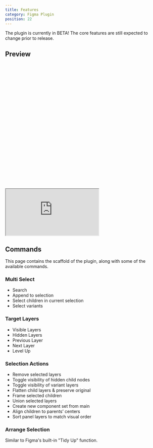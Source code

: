 ```yaml
---
title: Features
category: Figma Plugin
position: 22
---
```


<alert type="warning">

The plugin is currently in BETA! The core features are still expected to change prior to release.

</alert>

## Preview

<div class="relative rounded-xl overflow-hidden w-full" style="padding-top: 80%">
  <iframe
    class="absolute inset-0 w-full h-full"
    src="https://www.figma.com/embed?embed_host=share&url=https%3A%2F%2Fwww.figma.com%2Ffile%2F2TsY9yqFso1zrvF8LNcVE7%2FGlyphs-Icons%3Fnode-id%3D4316%253A120918"
    allowfullscreen
  ></iframe>
</div>

## Commands

This page contains the scaffold of the plugin, along with some of the available commands.

### Multi Select

- Search
- Append to selection
- Select children in current selection
- Select variants

### Target Layers

- Visible Layers
- Hidden Layers
- Previous Layer
- Next Layer
- Level Up

### Selection Actions

- Remove selected layers
- Toggle visibility of hidden child nodes
- Toggle visibility of variant layers
- Flatten child layers & preserve original
- Frame selected children
- Union selected layers
- Create new component set from main
- Align children to parents’ centers
- Sort panel layers to match visual order

### Arrange Selection

Similar to Figma's built-in "Tidy Up" function.
